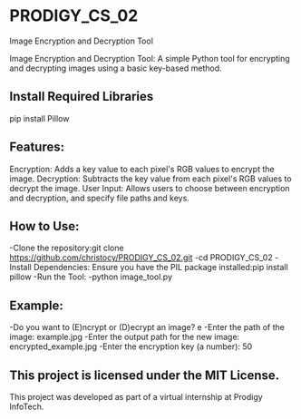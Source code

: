 # PRODIGY_CS_02
Image Encryption and Decryption Tool

Image Encryption and Decryption Tool: A simple Python tool for encrypting and decrypting images using a basic key-based method.

## Install Required Libraries
pip install Pillow

## Features:
Encryption: Adds a key value to each pixel's RGB values to encrypt the image.
Decryption: Subtracts the key value from each pixel's RGB values to decrypt the image.
User Input: Allows users to choose between encryption and decryption, and specify file paths and keys.
## How to Use:
-Clone the repository:git clone https://github.com/christocy/PRODIGY_CS_02.git
-cd PRODIGY_CS_02
-Install Dependencies: Ensure you have the PIL package installed:pip install pillow
-Run the Tool:
-python image_tool.py

## Example:
-Do you want to (E)ncrypt or (D)ecrypt an image? e
-Enter the path of the image: example.jpg
-Enter the output path for the new image: encrypted_example.jpg
-Enter the encryption key (a number): 50

## This project is licensed under the MIT License.

This project was developed as part of a virtual internship at Prodigy InfoTech.
